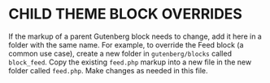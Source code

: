 # CHILD THEME BLOCK OVERRIDES

If the markup of a parent Gutenberg block needs to change, add it here in a folder with the same name. For example, to override the Feed block (a common use case), create a new folder in `gutenberg/blocks` called `block_feed`. Copy the existing `feed.php` markup into a new file in the new folder called `feed.php`.  Make changes as needed in this file.